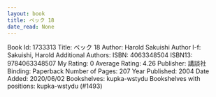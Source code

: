 ```yaml
---
layout: book
title: ベック 18
date_read: None
---
```


Book Id: 1733313
Title: ベック 18
Author: Harold Sakuishi
Author l-f: Sakuishi, Harold
Additional Authors: 
ISBN: 4063348504
ISBN13: 9784063348507
My Rating: 0
Average Rating: 4.26
Publisher: 講談社
Binding: Paperback
Number of Pages: 207
Year Published: 2004
Date Added: 2020/06/02
Bookshelves: kupka-wstydu
Bookshelves with positions: kupka-wstydu (#1493)

